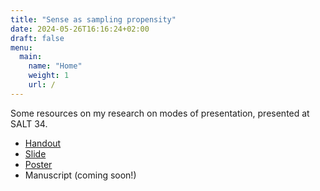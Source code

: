 ```yaml
---
title: "Sense as sampling propensity"
date: 2024-05-26T16:16:24+02:00
draft: false
menu:
  main:
    name: "Home"
    weight: 1
    url: /
---
```


Some resources on my research on modes of presentation, presented at SALT 34.

- [Handout](/documents/sense-as-sampling-propensity-salt-handout.pdf)
- [Slide](/documents/sense-as-sampling-propensity-salt-slide.pdf)
- [Poster](/documents/sense-as-sampling-propensity-salt-poster.pdf)
- Manuscript (coming soon!) 
